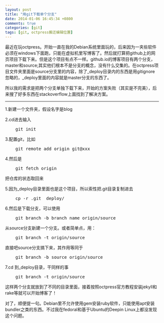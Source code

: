 ```yaml
---
layout: post
title: "用git下载单个分支"
date: 2014-01-06 16:45:34 +0800
comments: true
categories: [git]
tags: [git, octpress搬迁编辑位置]
---
```


最近在玩octpress。开始一直在我的Debian系统里面玩的，后来因为一夹些软件必须在windows下面跑，只能在虚拟机里写博客了。然后就打算把github上的网页项目下载下来。但是这个项目有点不一样。github.io的博客项目有两个分支，master和source;其实他们根本不是分支的概念，没有什么交集的。在octpress项目文件夹里面是source分支里的内容，除了\_deploy目录内的东西是用gitignore忽略的，\_deploy里面的内容就是master分支的东西了。

所以我的需求是把两个分支单独下载下来，开始的方案失败（其实是不完美），后来搜了好多东西在stackoverflow上面找到了解决方案。
<!--more-->

---

 1.新建一个文件夹，假设名字是blog

 2.cd进去输入
<pre>
	git init
</pre>

 3.配置git，比如 
<pre>
	git remote add origin git@xxx
</pre>

 4.然后是
<pre>
	git fetch origin
</pre>
   把仓库的状态取回来

 5.因为\_deploy目录里面也是这个项目，所以索性把.git目录复制进去
<pre>
	cp -r .git _deploy/
</pre>

 6.然后是下载分支，可以使用 
<pre>
	git branch -b branch_name origin/source
</pre>
   从source分支新建一个分支。或者简单点，用：
<pre>
	git branch -t origin/source
</pre>
   直接吧source分支搞下来，其作用等同于
<pre>
	git branch -b source origin/source
</pre>

 7.cd 到\_deploy目录，干同样的事
<pre>
	git branch -t origin/source
</pre>
这样两个分支就放到了不同的目录里面，接着按照octpress官方教程安装jekyll和rake等就可以开始博客了！

对了，顺便提一句。Debian里不允许使用gem安装ruby软件，只能使用apt安装bundler之类的东西。不过我在fedoral和基于Ubuntu的Deepin Linux上都没发现这个问题。

